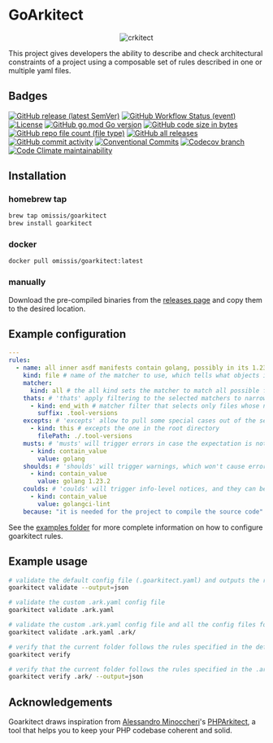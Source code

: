 # GoArkitect

<p align="center">
<img src="docs/assets/goarkitect.logo.jpg" alt="crkitect" title="goarkitect" />
</p>

This project gives developers the ability to describe and check  architectural constraints of a project using a composable set of rules described in one or multiple yaml files.

## Badges
[![GitHub release (latest SemVer)](https://img.shields.io/github/v/release/omissis/goarkitect?style=for-the-badge)](https://github.com/omissis/goarkitect/releases/latest)
[![GitHub Workflow Status (event)](https://img.shields.io/github/workflow/status/omissis/goarkitect/development?style=for-the-badge)](https://github.com/omissis/goarkitect/actions?workflow=development)
[![License](https://img.shields.io/github/license/omissis/goarkitect?style=for-the-badge)](/LICENSE.md)
[![GitHub go.mod Go version](https://img.shields.io/github/go-mod/go-version/omissis/goarkitect?style=for-the-badge)](https://tip.golang.org/doc/go1.19)
[![GitHub code size in bytes](https://img.shields.io/github/languages/code-size/omissis/goarkitect?style=for-the-badge)](https://github.com/omissis/goarkitect)
[![GitHub repo file count (file type)](https://img.shields.io/github/directory-file-count/omissis/goarkitect?style=for-the-badge)](https://github.com/omissis/goarkitect)
[![GitHub all releases](https://img.shields.io/github/downloads/omissis/goarkitect/total?style=for-the-badge)](https://github.com/omissis/goarkitect)
[![GitHub commit activity](https://img.shields.io/github/commit-activity/y/omissis/goarkitect?style=for-the-badge)](https://github.com/omissis/goarkitect/commits)
[![Conventional Commits](https://img.shields.io/badge/Conventional%20Commits-1.0.0-yellow.svg?style=for-the-badge)](https://conventionalcommits.org)
[![Codecov branch](https://img.shields.io/codecov/c/github/omissis/goarkitect/main.svg?style=for-the-badge)](https://codecov.io/gh/omissis/goarkitect)
[![Code Climate maintainability](https://img.shields.io/codeclimate/maintainability/omissis/goarkitect?style=for-the-badge)](https://codeclimate.com/github/omissis/goarkitect)
## Installation

### homebrew tap

```bash
brew tap omissis/goarkitect
brew install goarkitect
```

### docker

```bash
docker pull omissis/goarkitect:latest
```

### manually

Download the pre-compiled binaries from the [releases page](https://github.com/omissis/goarkitect/releases) and copy them to the desired location.

## Example configuration

```yaml
---
rules:
  - name: all inner asdf manifests contain golang, possibly in its 1.23.2 version  # name of the rule, it should tell what the rule is about
    kind: file # name of the matcher to use, which tells what objects it will operate on
    matcher:
      kind: all # the all kind sets the matcher to match all possible files, which will be narrowed down below
    thats: # 'thats' apply filtering to the selected matchers to narrow down the files to operate on
      - kind: end_with # matcher filter that selects only files whose name ends with .tool-versions"
        suffix: .tool-versions
    excepts: # 'excepts' allow to pull some special cases out of the set of file determined by the 'thats' filters
      - kind: this # excepts the one in the root directory
        filePath: ./.tool-versions
    musts: # 'musts' will trigger errors in case the expectation is not respected, which in turn will have goarkitect to exit with status code 1
      - kind: contain_value
        value: golang
    shoulds: # 'shoulds' will trigger warnings, which won't cause error status codes on exit
      - kind: contain_value
        value: golang 1.23.2
    coulds: # 'coulds' will trigger info-level notices, and they can be seen as suggestions
      - kind: contain_value
        value: golangci-lint
    because: "it is needed for the project to compile the source code" # reason for the rule to exists
```

See the [examples folder](./examples/) for more complete information on how to configure goarkitect rules.

## Example usage

```sh
# validate the default config file (.goarkitect.yaml) and outputs the result in json
goarkitect validate --output=json

# validate the custom .ark.yaml config file
goarkitect validate .ark.yaml

# validate the custom .ark.yaml config file and all the config files found in the .ark/ folder
goarkitect validate .ark.yaml .ark/

# verify that the current folder follows the rules specified in the default config file (.goarkitect.yaml)
goarkitect verify

# verify that the current folder follows the rules specified in the .ark/ folder and outputs the result in json
goarkitect verify .ark/ --output=json
```

## Acknowledgements

Goarkitect draws inspiration from [Alessandro Minoccheri](https://alessandrominoccheri.github.io)'s [PHPArkitect](https://github.com/phparkitect/arkitect), a tool that helps you to keep your PHP codebase coherent and solid.
